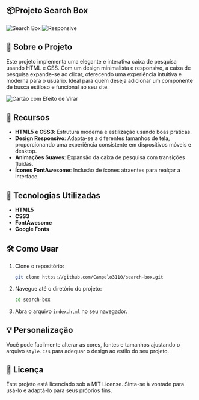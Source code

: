 ## 📦Projeto Search Box

![Search Box](https://img.shields.io/badge/HTML-CSS-blue)
![Responsive](https://img.shields.io/badge/Responsive-Design-orange)

## 🌟 Sobre o Projeto

Este projeto implementa uma elegante e interativa caixa de pesquisa usando HTML e CSS. Com um design minimalista e responsivo, a caixa de pesquisa expande-se ao clicar, oferecendo uma experiência intuitiva e moderna para o usuário. Ideal para quem deseja adicionar um componente de busca estiloso e funcional ao seu site.

![Cartão com Efeito de Virar](https://imgur.com/4uUThe6.gif)

## 🎨 Recursos

- **HTML5 e CSS3**: Estrutura moderna e estilização usando boas práticas.
- **Design Responsivo**: Adapta-se a diferentes tamanhos de tela, proporcionando uma experiência consistente em dispositivos móveis e desktop.
- **Animações Suaves**: Expansão da caixa de pesquisa com transições fluídas.
- **Ícones FontAwesome**: Inclusão de ícones atraentes para realçar a interface.

## 🚀 Tecnologias Utilizadas

- **HTML5**
- **CSS3**
- **FontAwesome**
- **Google Fonts**

## 🛠️ Como Usar

1. Clone o repositório:
   ```bash
   git clone https://github.com/Campelo3110/search-box.git
   ```
2. Navegue até o diretório do projeto:
   ```bash
   cd search-box
   ```
3. Abra o arquivo `index.html` no seu navegador.

## 💡 Personalização

Você pode facilmente alterar as cores, fontes e tamanhos ajustando o arquivo `style.css` para adequar o design ao estilo do seu projeto.

## 📝 Licença

Este projeto está licenciado sob a MIT License. Sinta-se à vontade para usá-lo e adaptá-lo para seus próprios fins.
